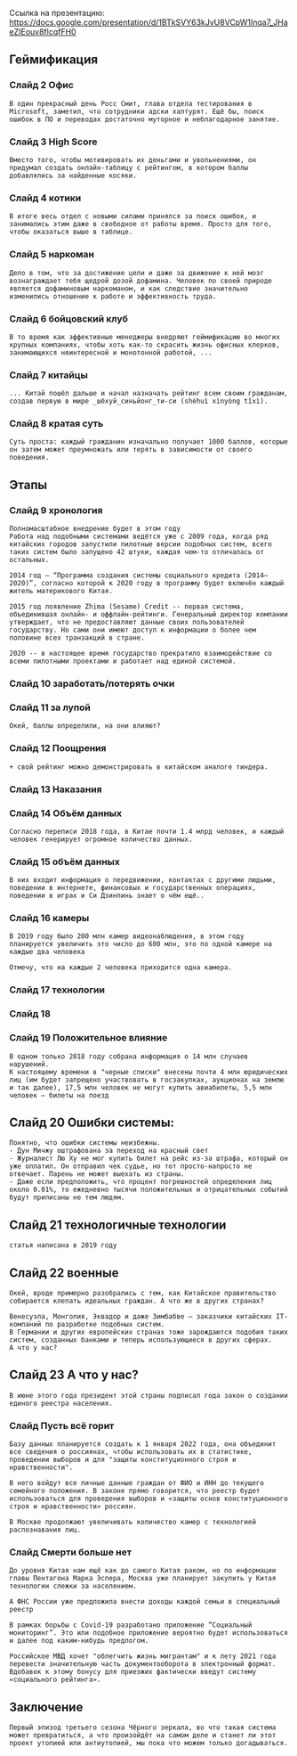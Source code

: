 Ссылка на презентацию:
https://docs.google.com/presentation/d/1BTkSVY63kJvU8VCpW1Inqa7_JHaeZIEouv8flcqfFH0

## Геймификация 

### Слайд 2 Офис
    В один прекрасный день Росс Смит, глава отдела тестирования в Microsoft, заметил, что сотрудники адски халтурят. Ещё бы, поиск ошибок в ПО и переводах достаточно муторное и неблагодарное занятие. 
### Слайд 3 High Score
    Вместо того, чтобы мотивировать их деньгами и увольнениями, он придумал создать онлайн-таблицу с рейтингом, в котором баллы добавлялись за найденные косяки. 
### Слайд 4 котики
    В итоге весь отдел с новыми силами принялся за поиск ошибок, и занимались этим даже в свободное от работы время. Просто для того, чтобы оказаться выше в таблице. 
### Слайд 5 наркоман
    Дело в том, что за достижение цели и даже за движение к ней мозг вознаграждает тебя щедрой дозой дофамина. Человек по своей природе является дофаминовым наркоманом, и как следствие значительно изменились отношение к работе и эффективность труда.
### Слайд 6 бойцовский клуб
    В то время как эффективные менеджеры внедряют геймификацию во многих крупных компаниях, чтобы хоть как-то скрасить жизнь офисных клерков, занимающихся неинтересной и монотонной работой, ...
### Слайд 7 китайцы    
    ... Китай пошёл дальше и начал назначать рейтинг всем своим гражданам, создав первую в мире _шёхуй_синьйонг_ти-си (shèhuì xìnyòng tǐxì). 

### Слайд 8 кратая суть
    Суть проста: каждый гражданин изначально получает 1000 баллов, которые он затем может преумножать или терять в зависимости от своего поведения.

## Этапы 

### Слайд 9 хронология
    Полномасштабное внедрение будет в этом году
    Работа над подобными системами ведётся уже с 2009 года, когда ряд китайских городов запустили пилотные версии подобных систем, всего таких систем было запущено 42 штуки, каждая чем-то отличалась от остальных. 

    2014 год – “Программа создания системы социального кредита (2014–2020)”, согласно которой к 2020 году в программу будет включён каждый житель материкового Китая.

    2015 год появление Zhima (Sesame) Credit -- первая система, объединившая онлайн- и оффлайн-рейтинги. Генеральный директор компании утверждает, что не предоставляют данные своих пользователей государству. Но сами они имеют доступ к информации о более чем половине всех транзакций в стране. 
    
    2020 -- в настоящее время государство прекратило взаимодействие со всеми пилотными проектами и работает над единой системой.



### Слайд 10 заработать/потерять очки 
    

### Слайд 11 за лупой
    Окей, баллы определили, на они влияют?

### Слайд 12 Поощрения
    + свой рейтинг можно демонстрировать в китайском аналоге тиндера.

### Слайд 13 Наказания

### Слайд 14 Объём данных
    Согласно переписи 2018 года, в Китае почти 1.4 млрд человек, и каждый человек генерирует огромное количество данных.

### Слайд 15 объём данных
    В них входит информация о передвижении, контактах с другими людьми, поведении в интернете, финансовых и государственных операциях, поведении в играх и Си Дзинпинь знает о чём ещё..

### Слайд 16 камеры
    В 2019 году было 200 млн камер видеонаблюдения, в этом году планируется увеличить это число до 600 млн, это по одной камере на каждые два человека

    Отмечу, что на каждые 2 человека приходится одна камера.

### Слайд 17 технологии


### Слайд 18 <Skip>

### Слайд 19 Положительное влияние
    В одном только 2018 году собрана информация о 14 млн случаев нарушений.
    К настоящему времени в "черные списки" внесены почти 4 млн юридических лиц (им будет запрещено участвовать в госзакупках, аукционах на землю и так далее), 17,5 млн человек не могут купить авиабилеты, 5,5 млн человек — билеты на поезд
 

## Слайд 20 Ошибки системы:
    Понятно, что ошибки системы неизбежны.
    - Дун Мичжу оштрафована за переход на красный свет
    - Журналист Лю Ху не мог купить билет на рейс из-за штрафа, который он уже оплатил. Он отправил чек судье, но тот просто-напросто не отвечает. Парень не может выехать из страны.
    - Даже если предположить, что процент погрешностей определения лиц около 0.01%, то ежедневно тысячи положительных и отрицательных событий будут приписаны не тем людям.

## Слайд 21 технологичные технологии
    статья написана в 2019 году

## Слайд 22 военные
    Окей, вроде примерно разобрались с тем, как Китайское правительство собирается клепать идеальных граждан. А что же в других странах?

    Венесуэла, Монголия, Эквадор и даже Зимбабве – заказчики китайских IT-компаний по разработке подобных систем. 
    В Германии и других европейских странах тоже зарождаются подобия таких систем, созданных банками и теперь использующиеся в других сферах.
    А что у нас?

## Слайд 23 А что у нас?
    В июне этого года президент этой страны подписал года закон о создании единого реестра населения. 

### Слайд Пусть всё горит
    Базу данных планируется создать к 1 января 2022 года, она объединит все сведения о россиянах, чтобы использовать их в статистике, проведении выборов и для "защиты конституционного строя и нравственности". 

    В него войдут все личные данные граждан от ФИО и ИНН до текущего семейного положения. В законе прямо говорится, что реестр будет использоваться для проведения выборов и «защиты основ конституционного строя и нравственности» россиян.

    В Москве продолжают увеличивать количество камер с технологией распознавания лиц. 

### Слайд Смерти больше нет
    До уровня Китая нам ещё как до самого Китая раком, но по информации главы Пентагона Марка Эспера, Москва уже планирует закупить у Китая технологии слежки за населением.

    А ФНС России уже предложила внести доходы каждой семьи в специальный реестр

    В рамках борьбы с Covid-19 разработано приложение “Социальный мониторинг”. Это или подобное приложение вероятно будет использоваться и далее под каким-нибудь предлогом.

    Российское МВД хочет "облегчить жизнь мигрантам" и к лету 2021 года перевести значительную часть документооборота в электронный формат. Вдобавок к этому бонусу для приезжих фактически введут систему «социального рейтинга».




## Заключение
    Первый эпизод третьего сезона Чёрного зеркала, во что такая система может превратиться, а что произойдёт на самом деле и станет ли этот проект утопией или антиутопией, мы пока что можем только догадываться.